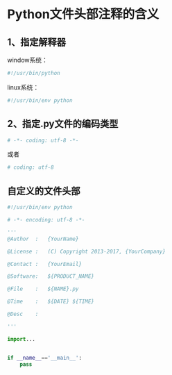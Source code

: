 # Python文件头部注释的含义

## 1、指定解释器

window系统：
```python
#!/usr/bin/python
```

linux系统：

```python
#!/usr/bin/env python
```



## 2、指定.py文件的编码类型

```python
# -*- coding: utf-8 -*-
```

或者

```python
# coding: utf-8
```



## 自定义的文件头部

```python
#!/usr/bin/env python

# -*- encoding: utf-8 -*-

'''
@Author  :   {YourName}

@License :   (C) Copyright 2013-2017, {YourCompany}

@Contact :   {YourEmail}

@Software:   ${PRODUCT_NAME}

@File    :   ${NAME}.py

@Time    :   ${DATE} ${TIME}

@Desc    :

'''

import...


if __name__=='__main__':
    pass

```

